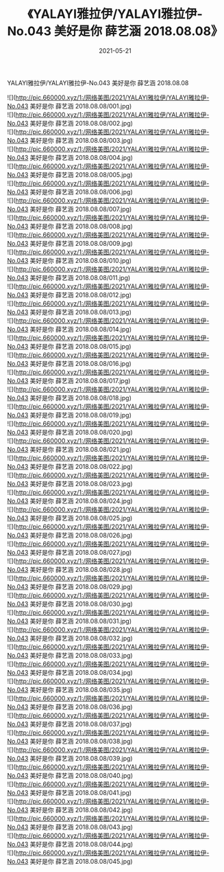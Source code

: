 ﻿---
layout: post
title:  《YALAYI雅拉伊/YALAYI雅拉伊-No.043 美好是你 薛艺涵 2018.08.08》
date:   2021-05-21
img: http://pic.660000.xyz/1:/网络美图/2021/YALAYI雅拉伊/YALAYI雅拉伊-No.043 美好是你 薛艺涵 2018.08.08/000.jpg
categories: [美女, 清纯, 唯美]
---

YALAYI雅拉伊/YALAYI雅拉伊-No.043 美好是你 薛艺涵 2018.08.08

 ![](http://pic.660000.xyz/1:/网络美图/2021/YALAYI雅拉伊/YALAYI雅拉伊-No.043 美好是你 薛艺涵 2018.08.08/001.jpg) <br>![](http://pic.660000.xyz/1:/网络美图/2021/YALAYI雅拉伊/YALAYI雅拉伊-No.043 美好是你 薛艺涵 2018.08.08/002.jpg) <br>![](http://pic.660000.xyz/1:/网络美图/2021/YALAYI雅拉伊/YALAYI雅拉伊-No.043 美好是你 薛艺涵 2018.08.08/003.jpg) <br>![](http://pic.660000.xyz/1:/网络美图/2021/YALAYI雅拉伊/YALAYI雅拉伊-No.043 美好是你 薛艺涵 2018.08.08/004.jpg) <br>![](http://pic.660000.xyz/1:/网络美图/2021/YALAYI雅拉伊/YALAYI雅拉伊-No.043 美好是你 薛艺涵 2018.08.08/005.jpg) <br>![](http://pic.660000.xyz/1:/网络美图/2021/YALAYI雅拉伊/YALAYI雅拉伊-No.043 美好是你 薛艺涵 2018.08.08/006.jpg) <br>![](http://pic.660000.xyz/1:/网络美图/2021/YALAYI雅拉伊/YALAYI雅拉伊-No.043 美好是你 薛艺涵 2018.08.08/007.jpg) <br>![](http://pic.660000.xyz/1:/网络美图/2021/YALAYI雅拉伊/YALAYI雅拉伊-No.043 美好是你 薛艺涵 2018.08.08/008.jpg) <br>![](http://pic.660000.xyz/1:/网络美图/2021/YALAYI雅拉伊/YALAYI雅拉伊-No.043 美好是你 薛艺涵 2018.08.08/009.jpg) <br>![](http://pic.660000.xyz/1:/网络美图/2021/YALAYI雅拉伊/YALAYI雅拉伊-No.043 美好是你 薛艺涵 2018.08.08/010.jpg) <br>![](http://pic.660000.xyz/1:/网络美图/2021/YALAYI雅拉伊/YALAYI雅拉伊-No.043 美好是你 薛艺涵 2018.08.08/011.jpg) <br>![](http://pic.660000.xyz/1:/网络美图/2021/YALAYI雅拉伊/YALAYI雅拉伊-No.043 美好是你 薛艺涵 2018.08.08/012.jpg) <br>![](http://pic.660000.xyz/1:/网络美图/2021/YALAYI雅拉伊/YALAYI雅拉伊-No.043 美好是你 薛艺涵 2018.08.08/013.jpg) <br>![](http://pic.660000.xyz/1:/网络美图/2021/YALAYI雅拉伊/YALAYI雅拉伊-No.043 美好是你 薛艺涵 2018.08.08/014.jpg) <br>![](http://pic.660000.xyz/1:/网络美图/2021/YALAYI雅拉伊/YALAYI雅拉伊-No.043 美好是你 薛艺涵 2018.08.08/015.jpg) <br>![](http://pic.660000.xyz/1:/网络美图/2021/YALAYI雅拉伊/YALAYI雅拉伊-No.043 美好是你 薛艺涵 2018.08.08/016.jpg) <br>![](http://pic.660000.xyz/1:/网络美图/2021/YALAYI雅拉伊/YALAYI雅拉伊-No.043 美好是你 薛艺涵 2018.08.08/017.jpg) <br>![](http://pic.660000.xyz/1:/网络美图/2021/YALAYI雅拉伊/YALAYI雅拉伊-No.043 美好是你 薛艺涵 2018.08.08/018.jpg) <br>![](http://pic.660000.xyz/1:/网络美图/2021/YALAYI雅拉伊/YALAYI雅拉伊-No.043 美好是你 薛艺涵 2018.08.08/019.jpg) <br>![](http://pic.660000.xyz/1:/网络美图/2021/YALAYI雅拉伊/YALAYI雅拉伊-No.043 美好是你 薛艺涵 2018.08.08/020.jpg) <br>![](http://pic.660000.xyz/1:/网络美图/2021/YALAYI雅拉伊/YALAYI雅拉伊-No.043 美好是你 薛艺涵 2018.08.08/021.jpg) <br>![](http://pic.660000.xyz/1:/网络美图/2021/YALAYI雅拉伊/YALAYI雅拉伊-No.043 美好是你 薛艺涵 2018.08.08/022.jpg) <br>![](http://pic.660000.xyz/1:/网络美图/2021/YALAYI雅拉伊/YALAYI雅拉伊-No.043 美好是你 薛艺涵 2018.08.08/023.jpg) <br>![](http://pic.660000.xyz/1:/网络美图/2021/YALAYI雅拉伊/YALAYI雅拉伊-No.043 美好是你 薛艺涵 2018.08.08/024.jpg) <br>![](http://pic.660000.xyz/1:/网络美图/2021/YALAYI雅拉伊/YALAYI雅拉伊-No.043 美好是你 薛艺涵 2018.08.08/025.jpg) <br>![](http://pic.660000.xyz/1:/网络美图/2021/YALAYI雅拉伊/YALAYI雅拉伊-No.043 美好是你 薛艺涵 2018.08.08/026.jpg) <br>![](http://pic.660000.xyz/1:/网络美图/2021/YALAYI雅拉伊/YALAYI雅拉伊-No.043 美好是你 薛艺涵 2018.08.08/027.jpg) <br>![](http://pic.660000.xyz/1:/网络美图/2021/YALAYI雅拉伊/YALAYI雅拉伊-No.043 美好是你 薛艺涵 2018.08.08/028.jpg) <br>![](http://pic.660000.xyz/1:/网络美图/2021/YALAYI雅拉伊/YALAYI雅拉伊-No.043 美好是你 薛艺涵 2018.08.08/029.jpg) <br>![](http://pic.660000.xyz/1:/网络美图/2021/YALAYI雅拉伊/YALAYI雅拉伊-No.043 美好是你 薛艺涵 2018.08.08/030.jpg) <br>![](http://pic.660000.xyz/1:/网络美图/2021/YALAYI雅拉伊/YALAYI雅拉伊-No.043 美好是你 薛艺涵 2018.08.08/031.jpg) <br>![](http://pic.660000.xyz/1:/网络美图/2021/YALAYI雅拉伊/YALAYI雅拉伊-No.043 美好是你 薛艺涵 2018.08.08/032.jpg) <br>![](http://pic.660000.xyz/1:/网络美图/2021/YALAYI雅拉伊/YALAYI雅拉伊-No.043 美好是你 薛艺涵 2018.08.08/033.jpg) <br>![](http://pic.660000.xyz/1:/网络美图/2021/YALAYI雅拉伊/YALAYI雅拉伊-No.043 美好是你 薛艺涵 2018.08.08/034.jpg) <br>![](http://pic.660000.xyz/1:/网络美图/2021/YALAYI雅拉伊/YALAYI雅拉伊-No.043 美好是你 薛艺涵 2018.08.08/035.jpg) <br>![](http://pic.660000.xyz/1:/网络美图/2021/YALAYI雅拉伊/YALAYI雅拉伊-No.043 美好是你 薛艺涵 2018.08.08/036.jpg) <br>![](http://pic.660000.xyz/1:/网络美图/2021/YALAYI雅拉伊/YALAYI雅拉伊-No.043 美好是你 薛艺涵 2018.08.08/037.jpg) <br>![](http://pic.660000.xyz/1:/网络美图/2021/YALAYI雅拉伊/YALAYI雅拉伊-No.043 美好是你 薛艺涵 2018.08.08/038.jpg) <br>![](http://pic.660000.xyz/1:/网络美图/2021/YALAYI雅拉伊/YALAYI雅拉伊-No.043 美好是你 薛艺涵 2018.08.08/039.jpg) <br>![](http://pic.660000.xyz/1:/网络美图/2021/YALAYI雅拉伊/YALAYI雅拉伊-No.043 美好是你 薛艺涵 2018.08.08/040.jpg) <br>![](http://pic.660000.xyz/1:/网络美图/2021/YALAYI雅拉伊/YALAYI雅拉伊-No.043 美好是你 薛艺涵 2018.08.08/041.jpg) <br>![](http://pic.660000.xyz/1:/网络美图/2021/YALAYI雅拉伊/YALAYI雅拉伊-No.043 美好是你 薛艺涵 2018.08.08/042.jpg) <br>![](http://pic.660000.xyz/1:/网络美图/2021/YALAYI雅拉伊/YALAYI雅拉伊-No.043 美好是你 薛艺涵 2018.08.08/043.jpg) <br>![](http://pic.660000.xyz/1:/网络美图/2021/YALAYI雅拉伊/YALAYI雅拉伊-No.043 美好是你 薛艺涵 2018.08.08/044.jpg) <br>![](http://pic.660000.xyz/1:/网络美图/2021/YALAYI雅拉伊/YALAYI雅拉伊-No.043 美好是你 薛艺涵 2018.08.08/045.jpg) <br>